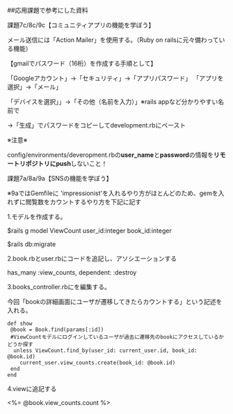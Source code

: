 ##応用課題で参考にした資料

課題7c/8c/9c【コミュニティアプリの機能を学ぼう】

[7c]: https://qiita.com/ki_87/items/5add92e34c639fe13ef0

[8c]: https://qiita.com/ki_87/items/eb2d073c2dccbed42c5a

[9c]: https://qiita.com/ki_87/items/67f8965e8de17e95ac1c

メール送信には「Action Mailer」を使用する。（Ruby on railsに元々備わっている機能）

【gmailでパスワード（16桁）を作成する手順として】

「Googleアカウント」→「セキュリティ」→「アプリパスワード」
「アプリを選択」→「メール」

「デバイスを選択」」→「その他（名前を入力）」※rails appなど分かりやすい名前で

→「生成」でパスワードをコピーしてdevelopment.rbにペースト


 ※注意※

 config/environments/deveropment.rbの**user_name**と**password**の情報を**リモートリポジトリにpush**しないこと！

課題7a/8a/9a【SNSの機能を学ぼう】

[7a]: https://qiita.com/ladkol2626/items/a673490af89d22aa3b0f

[8a]: https://note.com/ya_jp/n/nf61a9cdd27a8

[こちらのER図を参照]: https://qiita.com/aaaasahi_17/items/9e7f344488c720aaf116

[9a]: https://qiita.com/moru0606/items/472fd9eb603611163cb8

[gem]: https://github.com/charlotte-ruby/impressionist


 ※9aではGemfileに 'impressionist'を入れるやり方がほとんどのため、gemを入れずに閲覧数をカウントするやり方を下記に記す

 1.モデルを作成する。

 $rails g model ViewCount user_id:integer book_id:integer

 $rails db:migrate

 2.book.rbとuser.rbにコードを追記し、アソシエーションする

 has_many :view_counts, dependent: :destroy

 3.books_controller.rbにを編集する。

 今回「bookの詳細画面にユーザが遷移してきたらカウントする」という記述を入れる。

    def show
     @book = Book.find(params[:id])
     #ViewCountモデルにログインしているユーザが過去に遷移先のbookにアクセスしているかどうか探す
      unless ViewCount.find_by(user_id: current_user.id, book_id: @book.id)
        current_user.view_counts.create(book_id: @book.id)
     end
    end

4.viewに追記する

<%= @book.view_counts.count %>
